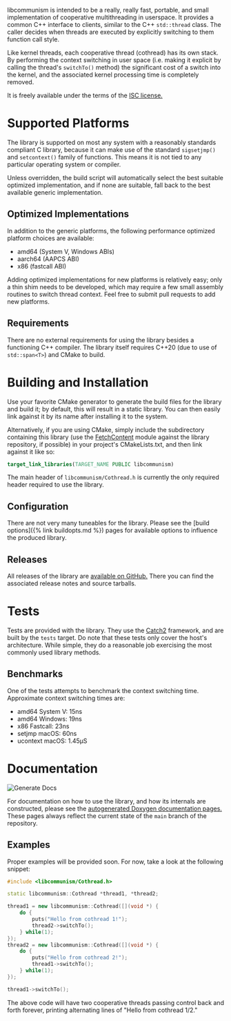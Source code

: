 libcommunism is intended to be a really, really fast, portable, and small implementation of cooperative multithreading in userspace. It provides a common C++ interface to clients, similar to the C++ `std::thread` class. The caller decides when threads are executed by explicitly switching to them function call style.

Like kernel threads, each cooperative thread (cothread) has its own stack. By performing the context switching in user space (i.e. making it explicit by calling the thread's `switchTo()` method) the significant cost of a switch into the kernel, and the associated kernel processing time is completely removed.

It is freely available under the terms of the [ISC license.](https://choosealicense.com/licenses/isc/)

# Supported Platforms
The library is supported on most any system with a reasonably standards compliant C library, because it can make use of the standard `sigsetjmp()` and `setcontext()` family of functions. This means it is not tied to any particular operating system or compiler.

Unless overridden, the build script will automatically select the best suitable optimized implementation, and if none are suitable, fall back to the best available generic implementation.

## Optimized Implementations
In addition to the generic platforms, the following performance optimized platform choices are available:

- amd64 (System V, Windows ABIs)
- aarch64 (AAPCS ABI)
- x86 (fastcall ABI)

Adding optimized implementations for new platforms is relatively easy; only a thin shim needs to be developed, which may require a few small assembly routines to switch thread context. Feel free to submit pull requests to add new platforms.

## Requirements
There are no external requirements for using the library besides a functioning C++ compiler. The library itself requires C++20 (due to use of `std::span<T>`) and CMake to build.

# Building and Installation
Use your favorite CMake generator to generate the build files for the library and build it; by default, this will result in a static library. You can then easily link against it by its name after installing it to the system.

Alternatively, if you are using CMake, simply include the subdirectory containing this library (use the [FetchContent](https://cmake.org/cmake/help/latest/module/FetchContent.html) module against the library repository, if possible) in your project's CMakeLists.txt, and then link against it like so:

``` cmake
target_link_libraries(TARGET_NAME PUBLIC libcommunism)
```

The main header of `libcommunism/Cothread.h` is currently the only required header required to use the library.

## Configuration
There are not very many tuneables for the library. Please see the [build options]({% link buildopts.md %}) pages for available options to influence the produced library.

## Releases
All releases of the library are [available on GitHub.](https://github.com/tristanseifert/libcommunism/releases) There you can find the associated release notes and source tarballs.

# Tests
Tests are provided with the library. They use the [Catch2](https://github.com/catchorg/Catch2) framework, and are built by the `tests` target. Do note that these tests only cover the host's architecture. While simple, they do a reasonable job exercising the most commonly used library methods.

## Benchmarks
One of the tests attempts to benchmark the context switching time. Approximate context switching times are:

- amd64 System V: 15ns
- amd64 Windows: 19ns
- x86 Fastcall: 23ns
- setjmp macOS: 60ns
- ucontext macOS: 1.45µS

# Documentation
![Generate Docs](https://github.com/tristanseifert/libcommunism/actions/workflows/docs_doxygen.yml/badge.svg)

For documentation on how to use the library, and how its internals are constructed, please see the [autogenerated Doxygen documentation pages.](/docs/doxygen/index.html) These pages always reflect the current state of the `main` branch of the repository.

## Examples
Proper examples will be provided soon. For now, take a look at the following snippet:

``` cpp
#include <libcommunism/Cothread.h>

static libcommunism::Cothread *thread1, *thread2;

thread1 = new libcommunism::Cothread([](void *) {
    do {
        puts("Hello from cothread 1!");
        thread2->switchTo();
    } while(1);
});
thread2 = new libcommunism::Cothread([](void *) {
    do {
        puts("Hello from cothread 2!");
        thread1->switchTo();
    } while(1);
});

thread1->switchTo();
```

The above code will have two cooperative threads passing control back and forth forever, printing alternating lines of "Hello from cothread 1/2."

